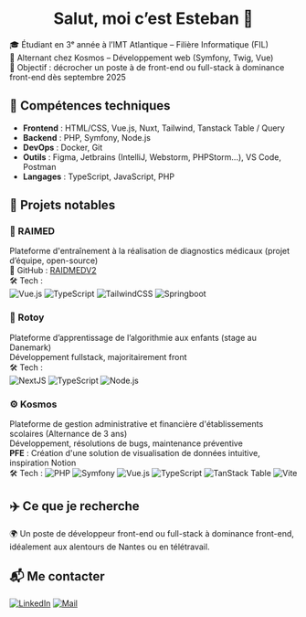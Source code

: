 <h1 align="center">Salut, moi c’est Esteban 👋</h1>

🎓 Étudiant en 3ᵉ année à l’IMT Atlantique – Filière Informatique (FIL)  
💼 Alternant chez Kosmos – Développement web (Symfony, Twig, Vue)  
🎯 Objectif : décrocher un poste à de front-end ou full-stack à dominance front-end dès septembre 2025


## 🔧 Compétences techniques

- **Frontend** : HTML/CSS, Vue.js, Nuxt, Tailwind, Tanstack Table / Query
- **Backend** : PHP, Symfony, Node.js
- **DevOps** : Docker, Git
- **Outils** : Figma, Jetbrains (IntelliJ, Webstorm, PHPStorm...), VS Code, Postman
- **Langages** : TypeScript, JavaScript, PHP



## 🌱 Projets notables

### 🎒 RAIMED  
Plateforme d'entraînement à la réalisation de diagnostics médicaux (projet d’équipe, open-source)  
🔗 GitHub : [RAIDMEDV2](https://github.com/RAIDMED-PROJECT-ORG/RAIDMEDV2)  
🛠️ Tech :  
![Vue.js](https://img.shields.io/badge/Vue.js-35495E?style=for-the-badge&logo=vue.js&logoColor=4FC08D)
![TypeScript](https://img.shields.io/badge/TypeScript-3178C6?style=for-the-badge&logo=typescript&logoColor=white)
![TailwindCSS](https://img.shields.io/badge/TailwindCSS-38B2AC?style=for-the-badge&logo=tailwind-css&logoColor=white)
![Springboot](https://img.shields.io/badge/Springboot-38B2AC?style=for-the-badge&logo=tailwind-css&logoColor=white)



### 🧒 Rotoy  
Plateforme d’apprentissage de l’algorithmie aux enfants (stage au Danemark)  
Développement fullstack, majoritairement front  
🛠️ Tech :  
![NextJS](https://img.shields.io/badge/NextJS-20232A?style=for-the-badge&logo=react&logoColor=61DAFB)
![TypeScript](https://img.shields.io/badge/TypeScript-3178C6?style=for-the-badge&logo=typescript&logoColor=white)
![Node.js](https://img.shields.io/badge/Node.js-339933?style=for-the-badge&logo=nodedotjs&logoColor=white)



### ⚙️ Kosmos  
Plateforme de gestion administrative et financière d'établissements scolaires (Alternance de 3 ans)  
Développement, résolutions de bugs, maintenance préventive  
**PFE** : Création d'une solution de visualisation de données intuitive, inspiration Notion  
🛠️ Tech :
![PHP](https://img.shields.io/badge/PHP-777BB4?style=for-the-badge&logo=php&logoColor=white)
![Symfony](https://img.shields.io/badge/Symfony-000000?style=for-the-badge&logo=symfony&logoColor=white)
![Vue.js](https://img.shields.io/badge/Vue.js-35495E?style=for-the-badge&logo=vue.js&logoColor=4FC08D)
![TypeScript](https://img.shields.io/badge/TypeScript-3178C6?style=for-the-badge&logo=typescript&logoColor=white)
![TanStack Table](https://img.shields.io/badge/TanStack--Table-000000?style=for-the-badge&logo=tableau&logoColor=white)
![Vite](https://img.shields.io/badge/Vite-646CFF?style=for-the-badge&logo=vite&logoColor=white)



## ✈️ Ce que je recherche

🌍 Un poste de développeur front-end ou full-stack à dominance front-end, idéalement aux alentours de Nantes ou en télétravail.



## 📬 Me contacter

[![LinkedIn](https://img.shields.io/badge/-LinkedIn-blue?style=flat-square&logo=linkedin)](https://www.linkedin.com/in/gomez-esteban/)
[![Mail](https://img.shields.io/badge/-Email-%23333?style=flat-square&logo=gmail&logoColor=white)](mailto:gomez.esteban@outlook.fr)
